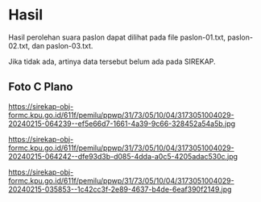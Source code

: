 # Hasil

Hasil perolehan suara paslon dapat dilihat pada file paslon-01.txt, paslon-02.txt, dan paslon-03.txt.

Jika tidak ada, artinya data tersebut belum ada pada SIREKAP.

## Foto C Plano

https://sirekap-obj-formc.kpu.go.id/611f/pemilu/ppwp/31/73/05/10/04/3173051004029-20240215-064239--ef5e66d7-1661-4a39-9c66-328452a54a5b.jpg

https://sirekap-obj-formc.kpu.go.id/611f/pemilu/ppwp/31/73/05/10/04/3173051004029-20240215-064242--dfe93d3b-d085-4dda-a0c5-4205adac530c.jpg

https://sirekap-obj-formc.kpu.go.id/611f/pemilu/ppwp/31/73/05/10/04/3173051004029-20240215-035853--1c42cc3f-2e89-4637-b4de-6eaf390f2149.jpg
